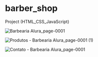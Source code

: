 # barber_shop
 Project (HTML_CSS_JavaScript)
 
![Barbearia Alura_page-0001](https://user-images.githubusercontent.com/103454831/184722987-fb03b147-0d05-48c3-a334-c9b0956258f1.jpg)


![Produtos - Barbearia Alura_page-0001 (1)](https://user-images.githubusercontent.com/103454831/184722813-74509614-953b-4f01-be76-ace7b122659d.jpg)


![Contato - Barbearia Alura_page-0001](https://user-images.githubusercontent.com/103454831/184722605-01c7ae89-d73d-4bf9-9659-6f872730b3da.jpg)
